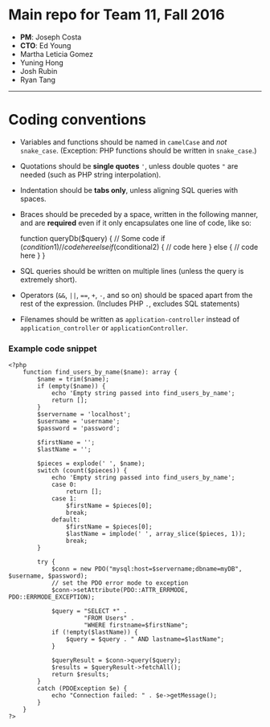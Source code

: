 # Main repo for Team 11, Fall 2016

* **PM**: Joseph Costa
* **CTO**: Ed Young
* Martha Leticia Gomez
* Yuning Hong
* Josh Rubin
* Ryan Tang

------------

# Coding conventions

* Variables and functions should be named in `camelCase` and *not* `snake_case`. (Exception: PHP functions should be written in `snake_case`.)
* Quotations should be **single quotes** `'`, unless double quotes `"` are needed (such as PHP string interpolation).
* Indentation should be **tabs only**, unless aligning SQL queries with spaces.
* Braces should be preceded by a space, written in the following manner, and are **required** even if it only encapsulates one line of code, like so:

    function queryDb($query) {
    	// Some code
    	if ($condition1) {
    		// code here
    	} elseif ($conditional2) {
    		// code here
    	} else {
    		// code here
    	}
    }

* SQL queries should be written on multiple lines (unless the query is extremely short).
* Operators (`&&`, `||`, `==`, `+`, `-`, and so on) should be spaced apart from the rest of the expression. (Includes PHP `.`, excludes SQL statements)
* Filenames should be written as `application-controller` instead of `application_controller` or `applicationController`.

### Example code snippet


    <?php
    	function find_users_by_name($name): array {
    		$name = trim($name);
    		if (empty($name)) {
    			echo 'Empty string passed into find_users_by_name';
    			return [];
    		}
    		$servername = 'localhost';
    		$username = 'username';
    		$password = 'password';

    		$firstName = '';
    		$lastName = '';

    		$pieces = explode(' ', $name);
    		switch (count($pieces)) {
    			echo 'Empty string passed into find_users_by_name';
    			case 0:
    				return [];
    			case 1:
    				$firstName = $pieces[0];
    				break;
    			default:
    				$firstName = $pieces[0];
    				$lastName = implode(' ', array_slice($pieces, 1));
    				break;
    		}
    		
    		try {
    			$conn = new PDO("mysql:host=$servername;dbname=myDB", $username, $password);
    			// set the PDO error mode to exception
    			$conn->setAttribute(PDO::ATTR_ERRMODE, PDO::ERRMODE_EXCEPTION);

    			$query = "SELECT *" .
    			         "FROM Users" .
    			         "WHERE firstname=$firstName";
    			if (!empty($lastName)) {
    				$query = $query . " AND lastname=$lastName";
    			}

    			$queryResult = $conn->query($query);
    			$results = $queryResult->fetchAll();
    			return $results;
    		}
    		catch (PDOException $e) {
    			echo "Connection failed: " . $e->getMessage();
    		}
    	}
    ?>


